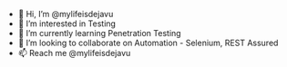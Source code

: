 - 👋 Hi, I’m @mylifeisdejavu
- 👀 I’m interested in Testing
- 🌱 I’m currently learning Penetration Testing
- 💞️ I’m looking to collaborate on Automation - Selenium, REST Assured
- 📫 Reach me @mylifeisdejavu

<!---
mylifeakarma/mylifeakarma is a ✨ special ✨ repository because its `README.md` (this file) appears on your GitHub profile.
You can click the Preview link to take a look at your changes.
--->
